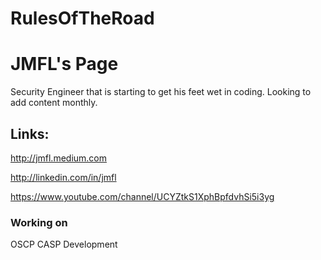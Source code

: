 # RulesOfTheRoad
# JMFL's Page

Security Engineer that is starting to get his feet wet in coding. Looking to add content monthly.

## Links:

http://jmfl.medium.com

http://linkedin.com/in/jmfl

https://www.youtube.com/channel/UCYZtkS1XphBpfdvhSi5i3yg


### Working on

OSCP
CASP
Development
